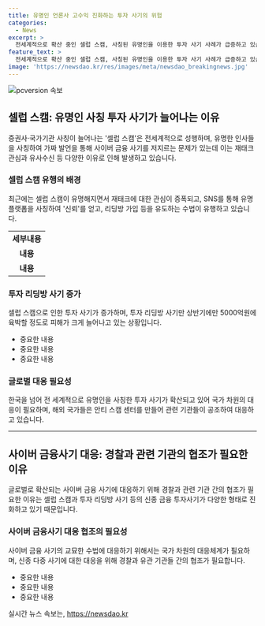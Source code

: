 ```yaml
---
title: 유명인 언론사 고수익 진화하는 투자 사기의 위험
categories:
  - News
excerpt: >
  전세계적으로 확산 중인 셀럽 스캠, 사칭된 유명인을 이용한 투자 사기 사례가 급증하고 있습니다. 최근에는 증권사나 국가기관을 사칭한 가짜 뉴스 사이트가 등장하며 피해 금액은 수십억에 이를 정도로 증가하고 있습니다. 이에 따라 관련 기관들은 공조를 강화하고, 신속한 대응이 필요한 상황입니다. 유명인 사칭을 통한 사이버 사기는 국내 뿐만 아니라 해외에서도 셀럽 스캠으로 알려져 전세계적으로 대응이 요구되는 문제입니다. 전 세계적으로 1조 달러에 이를 것으로 보고 있으며, 이에 대한 국가 차원의 대응이 필요한 시점입니다.
feature_text: >
  전세계적으로 확산 중인 셀럽 스캠, 사칭된 유명인을 이용한 투자 사기 사례가 급증하고 있습니다. 최근에는 증권사나 국가기관을 사칭한 가짜 뉴스 사이트가 등장하며 피해 금액은 수십억에 이를 정도로 증가하고 있습니다. 이에 따라 관련 기관들은 공조를 강화하고, 신속한 대응이 필요한 상황입니다. 유명인 사칭을 통한 사이버 사기는 국내 뿐만 아니라 해외에서도 셀럽 스캠으로 알려져 전세계적으로 대응이 요구되는 문제입니다. 전 세계적으로 1조 달러에 이를 것으로 보고 있으며, 이에 대한 국가 차원의 대응이 필요한 시점입니다.
image: 'https://newsdao.kr/res/images/meta/newsdao_breakingnews.jpg'
---
```


<p><img src="https://newsdao.kr/res/images/meta/newsdao_breakingnews.jpg" alt="pcversion 속보" /></p>

<h2 data-ke-size="size26">셀럽 스캠: 유명인 사칭 투자 사기가 늘어나는 이유</h2>

<p data-ke-size="size16">증권사·국가기관 사칭이 늘어나는 '셀럽 스캠'은 전세계적으로 성행하며, 유명한 인사들을 사칭하여 가짜 발언을 통해 사이버 금융 사기를 저지르는 문제가 있는데 이는 재태크 관심과 유사수신 등 다양한 이유로 인해 발생하고 있습니다.</p>

<h3>셀럽 스캠 유행의 배경</h3>

<p data-ke-size="size16">최근에는 셀럽 스캠이 유명해지면서 재태크에 대한 관심이 증폭되고, SNS를 통해 유명 플랫폼을 사칭하여 '신뢰'를 얻고, 리딩방 가입 등을 유도하는 수법이 유행하고 있습니다.</p>

<table>
    <tr>
        <td style="text-align: center; height: 17px;"><b>세부내용</b></td>
    </tr>
    <tr>
        <td style="text-align: center; height: 17px;"><b>내용</b></td>
    </tr>
    <tr>
        <td style="text-align: center; height: 17px;"><b>내용</b></td>
    </tr>
</table>

<h3>투자 리딩방 사기 증가</h3>

<p data-ke-size="size16">셀럽 스캠으로 인한 투자 사기가 증가하며, 투자 리딩방 사기만 상반기에만 5000억원에 육박할 정도로 피해가 크게 늘어나고 있는 상황입니다.</p>

<ul>
    <li>중요한 내용</li>
    <li>중요한 내용</li>
    <li>중요한 내용</li>
</ul>

<h3>글로벌 대응 필요성</h3>

<p data-ke-size="size16">한국을 넘어 전 세계적으로 유명인을 사칭한 투자 사기가 확산되고 있어 국가 차원의 대응이 필요하며, 해외 국가들은 안티 스캠 센터를 만들어 관련 기관들이 공조하여 대응하고 있습니다.</p>

<hr>

<h2 data-ke-size="size26">사이버 금융사기 대응: 경찰과 관련 기관의 협조가 필요한 이유</h2>

<p data-ke-size="size16">글로벌로 확산되는 사이버 금융 사기에 대응하기 위해 경찰과 관련 기관 간의 협조가 필요한 이유는 셀럽 스캠과 투자 리딩방 사기 등의 신종 금융 투자사기가 다양한 형태로 진화하고 있기 때문입니다.</p>

<h3>사이버 금융사기 대응 협조의 필요성</h3>

<p data-ke-size="size16">사이버 금융 사기의 교묘한 수법에 대응하기 위해서는 국가 차원의 대응체계가 필요하며, 신종 다중 사기에 대한 대응을 위해 경찰과 유관 기관들 간의 협조가 필요합니다.</p>

<ul>
    <li>중요한 내용</li>
    <li>중요한 내용</li>
    <li>중요한 내용</li>
</ul>
실시간 뉴스 속보는, <a href="https://newsdao.kr" rel="dofollow">https://newsdao.kr</a>


